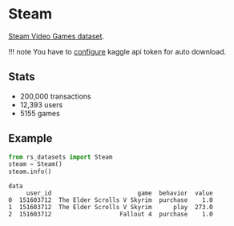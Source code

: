 # Steam

[Steam Video Games dataset](https://www.kaggle.com/tamber/steam-video-games/data). 

!!! note
    You have to [configure](https://github.com/Kaggle/kaggle-api#:~:text=API%20credentials,file%20containing%20your%20API%20credentials.) 
    kaggle api token for auto download.

## Stats
- 200,000 transactions
- 12,393 users
- 5155 games

## Example

```python
from rs_datasets import Steam
steam = Steam()
steam.info()
```
```text
data
     user_id                        game  behavior  value
0  151603712  The Elder Scrolls V Skyrim  purchase    1.0
1  151603712  The Elder Scrolls V Skyrim      play  273.0
2  151603712                   Fallout 4  purchase    1.0
```
